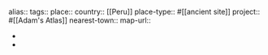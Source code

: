 alias::
tags::
place::
country:: [[Peru]] 
place-type:: #[[ancient site]] 
project:: #[[Adam's Atlas]] 
nearest-town::
map-url::

-
-